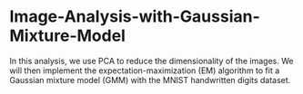 # Image-Analysis-with-Gaussian-Mixture-Model

In this analysis, we use PCA to reduce the dimensionality of the images. We will then implement the expectation-maximization (EM) algorithm to fit a Gaussian mixture model (GMM) with the MNIST handwritten digits dataset. 
